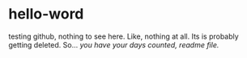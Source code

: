 # hello-word
testing github, nothing to see here.
Like, nothing at all. Its is probably getting deleted.
So... *you have your days counted, readme file.*
